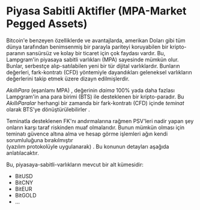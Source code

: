 # Piyasa Sabitli Aktifler (MPA-Market Pegged Assets)

Bitcoin'e benzeyen özelliklerde ve avantajlarda, amerikan Doları gibi tüm dünya
tarafından benimsenmiş bir parayla pariteyi koruyabilen bir kripto-paranın
 sansürsüz ve kolay bir ticaret için çok faydası vardır. Bu, Lampgram'in 
piyasaya  sabitli varlıkları (MPA) sayesinde mümkün olur. Bunlar, serbestçe 
alıp-satılabilen yeni  bir tür dijital varlıklardır. Bunların değerleri, fark-kontratı (CFD) yöntemiyle
dayandıkları geleneksel varlıkların değerlerini takip etmek üzere dizayn edilmişlerdir. 

*AkıllıPara* (eşanlamı MPA) , değerinin  *daima*  100% yada daha fazlası Lampgram'in 
 ana para birimi (BTS) ile desteklenen bir kripto-paradır. Bu *AkıllıParalar* herhangi bir 
zamanda bir fark-kontratı (CFD) içinde *teminat* olarak BTS'ye dönüştürülebilirler .

Teminatla desteklenen FK'nı andırmalarına rağmen PSV'leri nadir yapan şey 
onların  karşı taraf riskinden muaf olmalarıdır. Bunun mümkün olması için teminatı 
güvence  altına alma ve hesap görme işlemleri ağın  kendi sorumluluğuna bırakılmıştır  
(yazılım protokolüyle uygulanarak) . Bu konunun detayları aşağıda
anlatılacaktır.

Bu, piyasaya-sabitli-varlıkların mevcut bir alt kümesidir:
* BitUSD
* BitCNY
* BitEUR
* BitGOLD
* ...